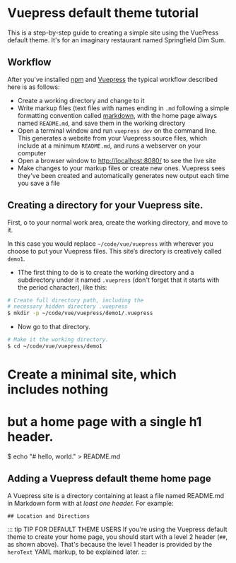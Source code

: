 # Vuepress default theme tutorial

This is a step-by-step guide to creating a simple site
using the VuePress default theme. It's for an imaginary
restaurant named Springfield Dim Sum.

## Workflow

After you've installed [npm](https://www.npmjs.com/) and [Vuepress](https://vuepress.vuejs.org/guide/getting-started.html)
the typical workflow described here is as follows:

* Create a working directory and change to it
* Write markup files (text files with names ending in `.md` following a simple formatting convention
called [markdown](https://en.wikipedia.org/wiki/Markdown), with the home page always named `README.md`,
and save them in the working directory
* Open a terminal window and run `vuepress dev` on the command line. This generates a website from
your Vuepress source files, which include at a minimum `README.md`, and runs a webserver on your computer
* Open a browser window to [http://localhost:8080/](http://localhost:8080/) to see the live site
* Make changes to your markup files or create new ones. Vuepress sees they've been created and 
automatically generates new output each time you save a file

## Creating a directory for your Vuepress site.

First, o to your normal work area, create the working directory, and move to it. 

In this case you would replace `~/code/vue/vuepress` with wherever you choose to put your Vuepress files. This site’s directory is creatively called `demo1`. 

* 1The first thing to do is to create the working directory and a subdirectory under it named `.vuepress` (don't forget that it starts with the period character), like this:

```bash
# Create full directory path, including the
# necessary hidden directory .vuepress
$ mkdir -p ~/code/vue/vuepress/demo1/.vuepress
```

* Now go to that directory.

```bash
# Make it the working directory.
$ cd ~/code/vue/vuepress/demo1
```
# Create a minimal site, which includes nothing
# but a home page with a single h1 header.
$ echo "# hello, world." > README.md


## Adding a Vuepress default theme home page


A Vuepress site is a directory containing at least a file named README.md in Markdown form with at *least
one header.* For example:

```
## Location and Directions

```

::: tip TIP FOR DEFAULT THEME USERS
If you're using the Vuepress default theme to create your home page, you should start
with a level 2 header (`##`, as shown above). That's because the level 1 header
is provided by the `heroText` YAML markup, to be explained later.
:::

